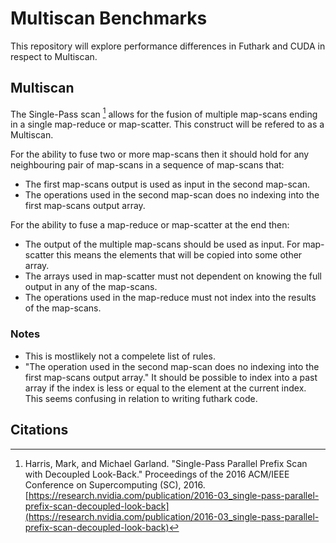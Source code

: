 # Multiscan Benchmarks
This repository will explore performance differences in Futhark  and CUDA in respect to Multiscan.

## Multiscan
The Single-Pass scan [^1] allows for the fusion of multiple  map-scans ending in a single map-reduce or map-scatter. This construct will be refered to as a Multiscan.

For the ability to fuse two or more map-scans then it should hold for any neighbouring pair of map-scans in a sequence of map-scans that:
* The first map-scans output is used as input in the second map-scan.
* The operations used in the second map-scan does no indexing into the first map-scans output array. 

For the ability to fuse a map-reduce or map-scatter at the end then:
* The output of the multiple map-scans should be used as input. For map-scatter this means the elements that will be copied into some other array.
* The arrays used in map-scatter must not dependent on knowing the full output in any of the map-scans.
* The operations used in the map-reduce must not index into the results of the map-scans.

### Notes
* This is mostlikely not a compelete list of rules.
* "The operation used in the second map-scan does no indexing into the first map-scans output array." It should be possible to index into a past array if the index is less or equal to the element at the current index. This seems confusing in relation to writing futhark code.

## Citations
[^1]: Harris, Mark, and Michael Garland. "Single-Pass Parallel Prefix Scan with Decoupled Look-Back." Proceedings of the 2016 ACM/IEEE Conference on Supercomputing (SC), 2016. [https://research.nvidia.com/publication/2016-03_single-pass-parallel-prefix-scan-decoupled-look-back](https://research.nvidia.com/publication/2016-03_single-pass-parallel-prefix-scan-decoupled-look-back)
